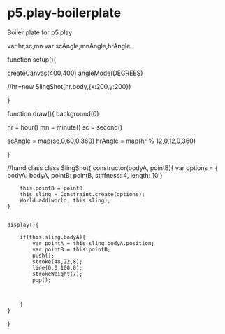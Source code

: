 # p5.play-boilerplate
Boiler plate for p5.play

var hr,sc,mn
var scAngle,mnAngle,hrAngle

function setup(){
  
  createCanvas(400,400)
  angleMode(DEGREES)
  
  //hr=new SlingShot(hr.body,{x:200,y:200})

}

function draw(){
background(0)

hr = hour()
mn = minute()
sc = second()

scAngle = map(sc,0,60,0,360)
hrAngle = map(hr % 12,0,12,0,360)

}

//hand class
class SlingShot{
    constructor(bodyA, pointB){
        var options = {
            bodyA: bodyA,
            pointB: pointB,
            stiffness: 4,
            length: 10
        }
        
        this.pointB = pointB 
        this.sling = Constraint.create(options);
        World.add(world, this.sling);
    }
    

    display(){
        
        if(this.sling.bodyA){
            var pointA = this.sling.bodyA.position;
            var pointB = this.pointB;
            push();
            stroke(48,22,8);
            line(0,0,100,0);
            strokeWeight(7);
            pop();

            
            
        }
    }
    
}
